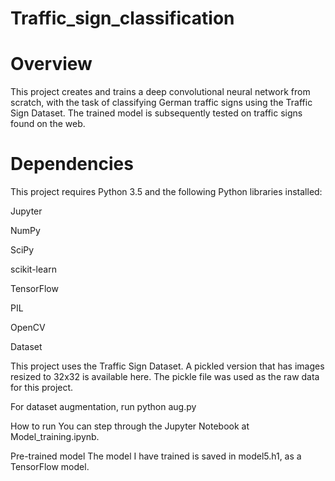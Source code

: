 # Traffic_sign_classification
# Overview
This project creates and trains a deep convolutional neural network from scratch, with the task of classifying German traffic signs using the Traffic Sign Dataset. The trained model is subsequently tested on traffic signs found on the web.


# Dependencies
This project requires Python 3.5 and the following Python libraries installed:

Jupyter

NumPy

SciPy

scikit-learn

TensorFlow

PIL

OpenCV

Dataset


This project uses the Traffic Sign Dataset. A pickled version that has images resized to 32x32 is available here. The pickle file was used as the raw data for this project.

For dataset augmentation, run python aug.py

How to run
You can step through the Jupyter Notebook at Model_training.ipynb.

Pre-trained model
The model I have trained is saved in model5.h1, as a TensorFlow model.
